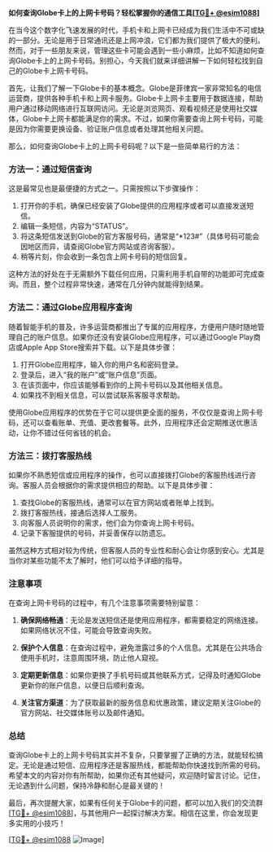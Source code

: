 **如何查询Globe卡上的上网卡号码？轻松掌握你的通信工具[[TG💪+ @esim1088](https://t.me/s/esim1088)]**

在当今这个数字化飞速发展的时代，手机卡和上网卡已经成为我们生活中不可或缺的一部分。无论是用于日常通讯还是上网冲浪，它们都为我们提供了极大的便利。然而，对于一些朋友来说，管理这些卡可能会遇到一些小麻烦，比如不知道如何查询Globe卡上的上网卡号码。别担心，今天我们就来详细讲解一下如何轻松找到自己的Globe卡上网卡号码。

首先，让我们了解一下Globe卡的基本概念。Globe是菲律宾一家非常知名的电信运营商，提供各种手机卡和上网卡服务。Globe卡上网卡主要用于数据连接，帮助用户通过移动网络进行互联网访问。无论是浏览网页、观看视频还是使用社交媒体，Globe卡上网卡都能满足你的需求。不过，如果你需要查询上网卡号码，可能是因为你需要更换设备、验证账户信息或者处理其他相关问题。

那么，如何查询Globe卡上的上网卡号码呢？以下是一些简单易行的方法：

### 方法一：通过短信查询

这是最常见也是最便捷的方式之一。只需按照以下步骤操作：

1. 打开你的手机，确保已经安装了Globe提供的应用程序或者可以直接发送短信。
2. 编辑一条短信，内容为“STATUS”。
3. 将这条短信发送到Globe的官方客服号码，通常是“*123#”（具体号码可能会因地区而异，请查阅Globe官方网站或咨询客服）。
4. 稍等片刻，你会收到一条包含上网卡号码的短信回复。

这种方法的好处在于无需额外下载任何应用，只需利用手机自带的功能即可完成查询。而且，整个过程非常快速，通常在几分钟内就能得到结果。

### 方法二：通过Globe应用程序查询

随着智能手机的普及，许多运营商都推出了专属的应用程序，方便用户随时随地管理自己的账户信息。如果你还没有安装Globe应用程序，可以通过Google Play商店或Apple App Store搜索并下载。以下是具体步骤：

1. 打开Globe应用程序，输入你的用户名和密码登录。
2. 登录后，进入“我的账户”或“账户信息”页面。
3. 在该页面中，你应该能够看到你的上网卡号码以及其他相关信息。
4. 如果找不到相关信息，可以尝试联系客服寻求帮助。

使用Globe应用程序的优势在于它可以提供更全面的服务，不仅仅是查询上网卡号码，还可以查看账单、充值、更改套餐等。此外，应用程序还会定期推送优惠活动，让你不错过任何省钱的机会。

### 方法三：拨打客服热线

如果你不熟悉短信或应用程序的操作，也可以直接拨打Globe的客服热线进行咨询。客服人员会根据你的需求提供相应的帮助。以下是具体步骤：

1. 查找Globe的客服热线，通常可以在官方网站或者账单上找到。
2. 拨打客服热线，接通后选择人工服务。
3. 向客服人员说明你的需求，他们会为你查询上网卡号码。
4. 记录下客服提供的号码，并妥善保存以防遗忘。

虽然这种方式相对较为传统，但客服人员的专业性和耐心会让你感到安心。尤其是当你对某些功能不太了解时，他们可以给予详细的指导。

### 注意事项

在查询上网卡号码的过程中，有几个注意事项需要特别留意：

1. **确保网络畅通**：无论是发送短信还是使用应用程序，都需要稳定的网络连接。如果网络状况不佳，可能会导致查询失败。
   
2. **保护个人信息**：在查询过程中，避免泄露过多的个人信息。尤其是在公共场合使用手机时，注意周围环境，防止他人窥视。

3. **定期更新信息**：如果你更换了手机号码或其他联系方式，记得及时通知Globe更新你的账户信息，以便日后顺利查询。

4. **关注官方渠道**：为了获取最新的服务信息和优惠政策，建议定期关注Globe的官方网站、社交媒体账号以及邮件通知。

### 总结

查询Globe卡上的上网卡号码其实并不复杂，只要掌握了正确的方法，就能轻松搞定。无论是通过短信、应用程序还是客服热线，都能帮助你快速找到所需的号码。希望本文的内容对你有所帮助，如果你还有其他疑问，欢迎随时留言讨论。记住，无论遇到什么问题，保持冷静和耐心是最关键的！

最后，再次提醒大家，如果有任何关于Globe卡的问题，都可以加入我们的交流群[[TG💪+ @esim1088](https://t.me/s/esim1088)]，与其他用户一起探讨解决方案。相信在这里，你会发现更多实用的小技巧！

[[TG💪+ @esim1088](https://t.me/s/esim1088) ![Image](https://i.postimg.cc/4NQfJmqS/Snipaste-2025-05-13-00-14-12.png)]